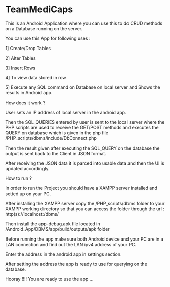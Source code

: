 # TeamMediCaps

This is an Android Application where you can use this to do CRUD methods on a Database running on the server.

You can use this App for following uses :

1] Create/Drop Tables

2] Alter Tables

3] Insert Rows

4] To view data stored in row

5] Execute any SQL command on Database on local server and Shows the results in Android app.


How does it work ?

User sets an IP address of local server in the android app.

Then the SQL_QUERIES entered by user is sent to the local server where the PHP scripts are used to receive the GET/POST methods and executes the QUERY on database which is given in the php file /PHP_scripts/dbms/include/DbConnect.php

Then the result given after executing the SQL_QUERY on the database the output is sent back to the Client in JSON format.

After receiving the JSON data it is parced into usable data and then the UI is updated accordingly.

How to run ?

In order to run the Project you should have a XAMPP server installed and setted up on your PC.


After installing the XAMPP server copy the /PHP_scripts/dbms folder to your XAMPP working directory so that you can access the folder through the url : http(s)://localhost:/dbms/

Then install the app-debug.apk file located in /Android_App/DBMS/app/build/outputs/apk folder

Before running the app make sure both Android device and your PC are in a LAN connection and find out the LAN ipv4 address of your PC.

Enter the address in the android app in settings section.

After setting the address the app is ready to use for querying on the database.

Hooray !!!! You are ready to use the app ...
